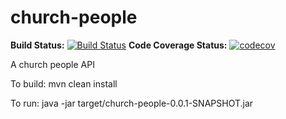 
# church-people
**Build Status:**
[![Build Status](https://travis-ci.com/rowanpi/church-people.svg?branch=master)](https://travis-ci.com/rowanpi/church-people)
**Code Coverage Status:**
[![codecov](https://codecov.io/gh/rowanpi/church-people/branch/master/graph/badge.svg)](https://codecov.io/gh/rowanpi/church-people)

A church people API

To build: 
mvn clean install

To run: 
java -jar target/church-people-0.0.1-SNAPSHOT.jar
